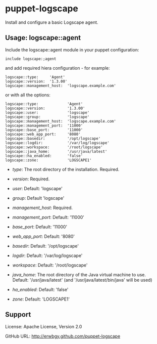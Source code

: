 # puppet-logscape

Install and configure a basic Logscape agent.

## Usage: logscape::agent

Include the logscape::agent module in your puppet configuration:

    include logscape:;agent

and add required hiera configuration - for example:

    logscape::type:     'Agent'
    logscape::version:  '1.3.00'
    logscape::management_host:  'logscape.example.com'

or with all the options:

    logscape::type:             'Agent'
    logscape::version:          '1.3.00'
    logscape::user:             'logscape'
    logscape::group:            'logscape'
    logscape::management_host:  'logscape.example.com'
    logscape::management_port:  '11000'
    logscape::base_port:        '11000'
    logscape::web_app_port:     '8080'
    logscape::basedir:          '/opt/logscape'
    logscape::logdir:           '/var/log/logscape'
    logscape::workspace:        '/root/logscape'
    logscape::java_home:        '/usr/java/latest'
    logscape::ha_enabled:       'false'
    logscape::zone:             'LOGSCAPE1'

* *type*: The root directory of the installation. Required.

* *version*: Required.

* *user*: Default: 'logscape'

* *group*: Default 'logscape'

* *management_host*: Required.

* *management_port*: Default: '11000'

* *base_port*: Default: '11000'

* *web_app_port*: Default: '8080'

* *basedir*: Default: '/opt/logscape'

* *logdir*: Default: '/var/log/logscape'

* *workspace*: Default: '/root/logscape'

* *java_home*: The root directory of the Java virtual machine to use.  Default: '/usr/java/latest' (and '/usr/java/latest/bin/java' will be used)

* *ha_enabled*: Default: 'false'

* *zone*:  Default: 'LOGSCAPE1'

## Support

License: Apache License, Version 2.0

GitHub URL: http://erwbgy.github.com/puppet-logscape

